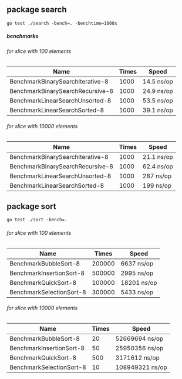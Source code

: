 ## package search
```
go test ./search -bench=. -benchtime=1000x
```

##### benchmarks

###### for slice with 100 elements

| Name                             | Times     | Speed       |
|----------------------------------|-----------|-------------|
| BenchmarkBinarySearchIterative-8 |   1000    |  14.5 ns/op |
| BenchmarkBinarySearchRecursive-8 |   1000    |  24.9 ns/op |
| BenchmarkLinearSearchUnsorted-8  |   1000    |  53.5 ns/op |
| BenchmarkLinearSearchSorted-8    |   1000    |  39.1 ns/op |


###### for slice with 10000 elements

| Name                             | Times     | Speed       |
|----------------------------------|-----------|-------------|
| BenchmarkBinarySearchIterative-8 |   1000    |  21.1 ns/op |
| BenchmarkBinarySearchRecursive-8 |   1000    |  62.4 ns/op |
| BenchmarkLinearSearchUnsorted-8  |   1000    |  287 ns/op  |
| BenchmarkLinearSearchSorted-8    |   1000    |  199 ns/op  |
        


## package sort         
```
go test ./sort -bench=.
```

###### for slice with 100 elements

| Name                             | Times     | Speed        |
|----------------------------------|-----------|--------------|
| BenchmarkBubbleSort-8            |  200000   |  6637 ns/op  |
| BenchmarkInsertionSort-8         |  500000   |  2995 ns/op  |
| BenchmarkQuickSort-8             |  100000   |  18201 ns/op |
| BenchmarkSelectionSort-8         |  300000   |  5433 ns/op  |


###### for slice with 10000 elements

| Name                             | Times     | Speed           |
|----------------------------------|-----------|-----------------|
| BenchmarkBubbleSort-8            |   20      | 52669694 ns/op  |
| BenchmarkInsertionSort-8         |   50      | 25950356 ns/op  |
| BenchmarkQuickSort-8             |   500     | 3171612 ns/op   |
| BenchmarkSelectionSort-8         |   10      | 108949321 ns/op |